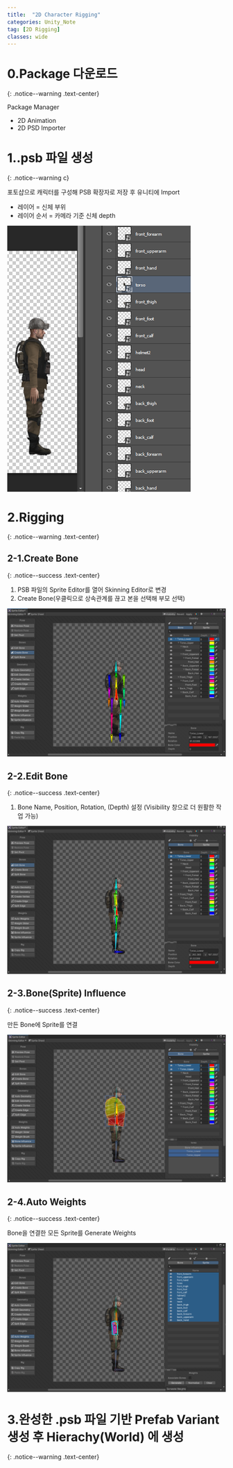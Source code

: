 ```yaml
---
title:  "2D Character Rigging"
categories: Unity_Note
tag: [2D Rigging]
classes: wide
---
```


# 0.Package 다운로드
{: .notice--warning .text-center}

Package Manager
- 2D Animation
- 2D PSD Importer

# 1..psb 파일 생성
{: .notice--warning c}

포토샵으로 캐릭터를 구성해 PSB 확장자로 저장 후 유니티에 Import

- 레이어 = 신체 부위
- 레이어 순서 = 카메라 기준 신체 depth

<img src="/img/Unity/Unity_Note/2023_08_23_create_psb_file.png"/>

# 2.Rigging
{: .notice--warning .text-center}

## 2-1.Create Bone
{: .notice--success .text-center}

1. PSB 파일의 Sprite Editor를 열어 Skinning Editor로 변경
2. Create Bone(우클릭으로 상속관계를 끊고 본을 선택해 부모 선택)

<img src="/img/Unity/Unity_Note/2023_08_23_create_bone.png"/>

## 2-2.Edit Bone
{: .notice--success .text-center}

1. Bone Name, Position, Rotation, (Depth) 설정 (Visibility 창으로 더 원활한 작업 가능)

<img src="/img/Unity/Unity_Note/2023_08_23_edit_bone.png"/>

## 2-3.Bone(Sprite) Influence
{: .notice--success .text-center}

만든 Bone에 Sprite를 연결

<img src="/img/Unity/Unity_Note/2023_08_23_bone_influence.png"/>

## 2-4.Auto Weights
{: .notice--success .text-center}

Bone을 연결한 모든 Sprite를 Generate Weights

<img src="/img/Unity/Unity_Note/2023_08_23_auto_weights.png"/>

# 3.완성한 .psb 파일 기반 Prefab Variant 생성 후 Hierachy(World) 에 생성
{: .notice--warning .text-center}